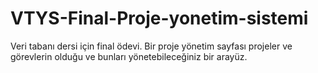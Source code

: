 # VTYS-Final-Proje-yonetim-sistemi
Veri tabanı dersi için final ödevi. Bir proje yönetim sayfası projeler ve görevlerin olduğu ve bunları yönetebileceğiniz bir arayüz.
